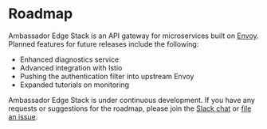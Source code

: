 # Roadmap

Ambassador Edge Stack is an API gateway for microservices built on [Envoy](https://www.envoyproxy.io). Planned features for future releases include the following:

* Enhanced diagnostics service
* Advanced integration with Istio
* Pushing the authentication filter into upstream Envoy
* Expanded tutorials on monitoring

Ambassador Edge Stack is under continuous development. If you have any requests or suggestions for the roadmap, please join the [Slack chat](https://d6e.co/slack) or [file an issue](https://github.com/datawire/ambassador/issues).


